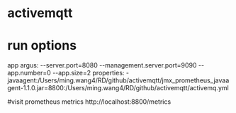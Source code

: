 # activemqtt

# run options
app argus: --server.port=8080 --management.server.port=9090 --app.number=0 --app.size=2
properties: -javaagent:/Users/ming.wang4/RD/github/activemqtt/jmx_prometheus_javaagent-1.1.0.jar=8800:/Users/ming.wang4/RD/github/activemqtt/activemq.yml

#visit prometheus metrics
http://localhost:8800/metrics